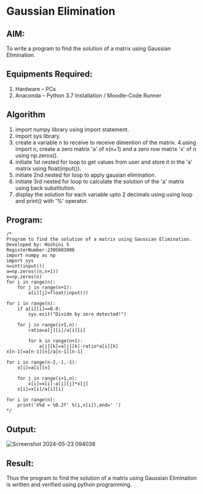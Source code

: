 # Gaussian Elimination

## AIM:
To write a program to find the solution of a matrix using Gaussian Elimination.

## Equipments Required:
1. Hardware – PCs
2. Anaconda – Python 3.7 Installation / Moodle-Code Runner

## Algorithm
1. import numpy library using import statement.
2. import sys library.
3. create a variable n to receive to receive dimention of the matrix.
4.using import n, create a zero matrix 'a' of x(n+1) and a zero row matrix 'x' of n using np.zeros().
5. initiate 1st nested for loop to get values from user and store it in the 'a'  matrix using float(input()).
6. initiate 2nd nested for loop to apply gausian elimination.
7. initiate 3rd nested for loop to calculate the solution of the 'a' matrix using back substitution.
8. display the solution for each variable upto 2 decimals using using loop and print() with '%' operator. 

## Program:
```
/*
Program to find the solution of a matrix using Gaussian Elimination.
Developed by: Hoshini S
RegisterNumber:2305003006
import numpy as np
import sys
n=int(input())
a=np.zeros((n,n+1))
x=np.zeros(n)
for i in range(n):
    for j in range(n+1):
        a[i][j]=float(input())
        
for i in range(n):
    if a[i][i]==0.0:
        sys.exit("Divide by zero detected!")
        
    for j in range(i+1,n):
        ratio=a[j][i]/a[i][i]
        
        for k in range(n+1):
            a[j][k]=a[j][k]-ratio*a[i][k]
x[n-1]=a[n-1][n]/a[n-1][n-1]

for i in range(n-2,-1,-1):
    x[i]=a[i][n]
    
    for j in range(i+1,n):
        x[i]=x[i]-a[i][j]*x[j]
    x[i]=x[i]/a[i][i]   
    
for i in range(n):
    print('X%d = %0.2f' %(i,x[i]),end=' ')
*/
```

## Output:
![Screenshot 2024-05-23 094038](https://github.com/hoshini2809/Gaussian/assets/170595101/4bbc280b-440f-4eda-bf96-b8a7825efe1d)



## Result:
Thus the program to find the solution of a matrix using Gaussian Elimination is written and verified using python programming.

